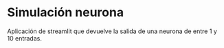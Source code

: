 # Simulación neurona
Aplicación de streamlit que devuelve la salida de una neurona de entre 1 y 10 entradas.
